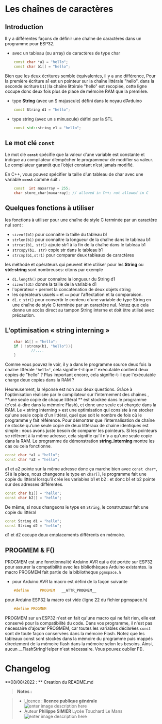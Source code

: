 ﻿# Les chaînes de caractères 


## Introduction

Il y a différentes façons de définir une chaîne de caractères dans un programme pour ESP32.

 - avec un tableau (ou array) de caractères de type char
 ```cpp 
	 const char *a1 = "hello";
	 const char b1[] = "hello";
 ```
Bien que les deux écritures semble équivalentes, il y a une différence, 
Pour la première écriture a1 est un pointeur sur la chaîne littérale "hello", 
dans la seconde écriture `b1[]`la chaîne littérale "hello" est recopiée, cette ligne occupe donc deux fois plus de place de mémoire RAM que la première.

 - type **String** (avec un S majuscule) défini dans le noyau d’Arduino
```cpp
	const String d1 = "hello"; 
```
- type string (avec un s minuscule) défini par la STL
```cpp
	const std::string e1 = "hello";
```
## Le mot clé   **`const`**

Le mot clé   **`const`**  spécifie que la  valeur d’une variable est constante et indique au compilateur d’empêcher le programmeur de  modifier sa valeur. Le compilateur garantit que l’objet constant n’est jamais modifié.

En C++, vous pouvez spécifier la taille d’un tableau de char avec une variable **`const`**  comme suit :
```cpp
	const  int maxarray = 255; 
	char store_char[maxarray]; // allowed in C++; not allowed in C
```


## Quelques fonctions à utiliser

les fonctions à utiliser pour une chaîne de style C terminée par un caractère nul sont :
-   `sizeof(b1)` pour connaitre la taille du tableau b1 
-   `strlen(b1)` pour connaitre la longueur de la chaîne dans le tableau b1 
-   `strcat(b1, str1)` ajoute str1 à la fin de la chaîne dans le tableau b1 
-   `strcopy(b1, str)` copie str dans le tableau b1
-   `strcmp(b1,str1)` pour comparer deux tableaux de caractères

les méthode et opérateurs qui peuvent être utiliser pour les **String** ou **std::string** sont nombreuses: citons par exemple

 - `d1.length()` pour connaitre la longueur du String d1
 - `sizeof(d1)` donne la taille de la variable d1
 - l'opérateur `+` permet la concaténation de deux objets string
 - les opérateurs usuels `=` et `==`  pour l'affectation et la comparaison.
 - `d1.c_str()` pour convertir le contenu d'une variable de type String en une chaîne de style C terminée par un caractère nul. Notez que cela donne un accès direct au tampon String interne et doit être utilisé avec précaution.

## L'optimisation « string interning » 


 ```cpp
	 char b1[] = "hello";
	 if ( !strcmp(b1, "hello")){
			 //....
	 }

 ```
 Comme vous pouvez le voir, il y a dans le programme source deux fois la chaîne littérale `"hello"`, cela signifie-t-il que l' exécutable contient deux copies de "hello" ? Plus important encore, cela signifie-t-il que l'exécutable charge deux copies dans la RAM ?

Heureusement, la réponse est non aux deux questions. Grâce à l'optimisation réalisée par le compilateur sur  l'internement des chaînes , **une seule copie de chaque littéral ** est stockée dans le programme (c'est-à-dire dans la mémoire Flash), et donc une seule est chargée dans la RAM. Le « string interning »  est une optimisation qui consiste à ne stocker qu'une seule copie d'un littéral, quel que soit le nombre de fois où le programme y fait référence.
Pour démontrer que l'internalisation de chaîne ne stocke qu'une seule copie de deux littéraux de chaîne identiques est simple : nous avons juste besoin de comparer les pointeurs. Si les pointeurs se réfèrent à la même adresse, cela signifie qu'il n'y a qu'une seule copie dans la RAM.  Le programme de démonstration **string_interning** montre les cas ou cela fonctionne. 
```cpp
const char *a1 = "hello";
const char *a2 = "hello";
```
a1 et a2 pointe sur la même adresse donc ça marche bien avec `const char*`, 
Si à la place, nous changeons le type en `char[]`, le programme fait une copie du littéral lorsqu'il crée les variables b1 et b2 : et donc b1 et b2 pointe sur des adresses différentes.
```cpp
const char b1[] = "hello";
const char b2[] = "hello";
```
De même, si nous changeons le type en `String`, le constructeur fait une copie du littéral 
```cpp
const String d1 = "hello";
const String d2 = "hello";
```
d1 et d2 occupe deux emplacements différents en mémoire.

## PROGMEM & F()

PROGMEM est une fonctionnalité Arduino AVR qui a été portée sur ESP32 pour assurer la compatibilité avec les bibliothèques Arduino existantes. 
la macro PROGMEM fait partie de la bibliothèque `pgmspace.h`

 - pour Arduino AVR la macro est défini de la façon suivante

```cpp
	#define 	PROGMEM   __ATTR_PROGMEM__
```
pour Arduino ESP32 la macro est vide (ligne 22 du fichier pgmspace.h)
```cpp 
	#define PROGMEM
```
PROGMEM sur un ESP32 n'est en fait qu'une macro qui ne fait rien, elle est conservé pour la compatibilité du code. 
Dans vos programme, il n'est pas nécessaire d'ajouter PROGMEM, car toutes les variables  déclarées `const` sont de toute façon conservées dans la mémoire Flash. 
Notez que les tableaux const sont stockés dans la mémoire du programme  puis mappés directement de la mémoire flash dans la mémoire selon les besoins. Ainsi, aucun __FlashStringHelper n'est nécessaire. Vous pouvez oublier F().

# Changelog

**08/08/2022 : ** Creation du README.md 

> **Notes :**


> - Licence : **licence publique générale** ![enter image description here](https://img.shields.io/badge/licence-GPL-green.svg)
> - Auteur **Philippe SIMIER** Lycée Touchard Le Mans
>  ![enter image description here](https://img.shields.io/badge/built-passing-green.svg)
<!-- TOOLBOX 

Génération des badges : https://shields.io/
Génération de ce fichier : https://stackedit.io/editor#


